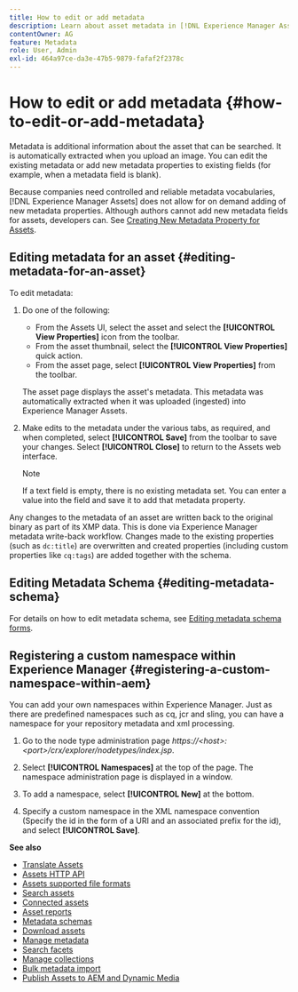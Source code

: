 ```yaml
---
title: How to edit or add metadata
description: Learn about asset metadata in [!DNL Experience Manager Assets] an various ways by which you can edit asset metadata.
contentOwner: AG
feature: Metadata
role: User, Admin
exl-id: 464a97ce-da3e-47b5-9879-fafaf2f2378c
---
```

# How to edit or add metadata {#how-to-edit-or-add-metadata}

Metadata is additional information about the asset that can be searched. It is automatically extracted when you upload an image. You can edit the existing metadata or add new metadata properties to existing fields (for example, when a metadata field is blank).

Because companies need controlled and reliable metadata vocabularies, [!DNL Experience Manager Assets] does not allow for on demand adding of new metadata properties. Although authors cannot add new metadata fields for assets, developers can. See [Creating New Metadata Property for Assets](meta-edit.md#editing-metadata-schema).

## Editing metadata for an asset {#editing-metadata-for-an-asset}

To edit metadata:

1. Do one of the following:

    * From the Assets UI, select the asset and select the **[!UICONTROL View Properties]** icon from the toolbar.
    * From the asset thumbnail, select the **[!UICONTROL View Properties]** quick action.
    * From the asset page, select **[!UICONTROL View Properties]** from the toolbar.

   The asset page displays the asset's metadata. This metadata was automatically extracted when it was uploaded (ingested) into Experience Manager Assets.

1. Make edits to the metadata under the various tabs, as required, and when completed, select **[!UICONTROL Save]** from the toolbar to save your changes. Select **[!UICONTROL Close]** to return to the Assets web interface.

   >[!NOTE]
   >
   >If a text field is empty, there is no existing metadata set. You can enter a value into the field and save it to add that metadata property.

Any changes to the metadata of an asset are written back to the original binary as part of its XMP data. This is done via Experience Manager metadata write-back workflow. Changes made to the existing properties (such as `dc:title`) are overwritten and created properties (including custom properties like `cq:tags`) are added together with the schema.

<!-- XMP write-back is supported and enabled for the platforms and file formats described in technical requirements. -->

## Editing Metadata Schema {#editing-metadata-schema}

For details on how to edit metadata schema, see [Editing metadata schema forms](metadata-schemas.md#edit-metadata-schema-forms).

## Registering a custom namespace within Experience Manager {#registering-a-custom-namespace-within-aem}

You can add your own namespaces within Experience Manager. Just as there are predefined namespaces such as cq, jcr and sling, you can have a namespace for your repository metadata and xml processing.

1. Go to the node type administration page *https://&lt;host&gt;:&lt;port&gt;/crx/explorer/nodetypes/index.jsp*.
1. Select **[!UICONTROL Namespaces]** at the top of the page. The namespace administration page is displayed in a window.

1. To add a namespace, select **[!UICONTROL New]** at the bottom.
1. Specify a custom namespace in the XML namespace convention (Specify the id in the form of a URI and an associated prefix for the id), and select **[!UICONTROL Save]**.

**See also**

* [Translate Assets](translate-assets.md)
* [Assets HTTP API](mac-api-assets.md)
* [Assets supported file formats](file-format-support.md)
* [Search assets](search-assets.md)
* [Connected assets](use-assets-across-connected-assets-instances.md)
* [Asset reports](asset-reports.md)
* [Metadata schemas](metadata-schemas.md)
* [Download assets](download-assets-from-aem.md)
* [Manage metadata](manage-metadata.md)
* [Search facets](search-facets.md)
* [Manage collections](manage-collections.md)
* [Bulk metadata import](metadata-import-export.md)
* [Publish Assets to AEM and Dynamic Media](/help/assets/publish-assets-to-aem-and-dm.md)
